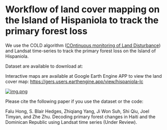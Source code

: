 # Workflow of land cover mapping on the Island of Hispaniola to track the primary forest loss
We use the COLD algorithm ([COntinuous monitoring of Land Disturbance](https://www.sciencedirect.com/science/article/pii/S0034425719301002)) and Landsat time-series to track the primary forest loss on the Island of Hispaniola. 

Dataset are available to download at: 

Interactive maps are available at Google Earth Engine APP to view the land cover map: https://gers.users.earthengine.app/view/hispaniola-lc

[![img.png](image/GEE_ui.png)](https://gers.users.earthengine.app/view/hispaniola-lc)

Please cite the following paper if you use the dataset or the code:

Falu Hong, S. Blair Hedges, Zhiqiang Yang, Ji Won Suh, Shi Qiu, Joel Timyan, and Zhe Zhu. Decoding primary forest changes in Haiti and the Dominican Republic using Landsat time series (Under Review).
